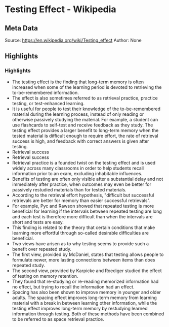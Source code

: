 # Testing Effect - Wikipedia

## Meta Data

Source:  https://en.wikipedia.org/wiki/Testing_effect 
Author: None

## Highlights

### Highlights

- The testing effect is the finding that long-term memory is often increased when some of the learning period is devoted to retrieving the to-be-remembered information.
- The effect is also sometimes referred to as retrieval practice, practice testing, or test-enhanced learning.
- It is useful for people to test their knowledge of the to-be-remembered material during the learning process, instead of only reading or otherwise passively studying the material. For example, a student can use flashcards to self-test and receive feedback as they study. The testing effect provides a larger benefit to long-term memory when the tested material is difficult enough to require effort, the rate of retrieval success is high, and feedback with correct answers is given after testing.
- Retrieval success
- Retrieval success
- Retrieval practice is a founded twist on the testing effect and is used widely across many classrooms in order to help students recall information prior to an exam, excluding inhabitable influences.
- Benefits of testing are often only visible after a substantial delay and not immediately after practice, when outcomes may even be better for passively restudied materials than for tested materials.
- According to the retrieval effort hypothesis, "difficult but successful retrievals are better for memory than easier successful retrievals".
- For example, Pyc and Rawson showed that repeated testing is more beneficial for learning if the intervals between repeated testing are long and each test is therefore more difficult than when the intervals are short and tests are easy.
- This finding is related to the theory that certain conditions that make learning more effortful through so-called desirable difficulties are beneficial.
- Two views have arisen as to why testing seems to provide such a benefit over repeated study.
- The first view, provided by McDaniel, states that testing allows people to formulate newer, more lasting connections between items than does repeated study.
- The second view, provided by Karpicke and Roediger studied the effect of testing on memory retention.
- They found that re-studying or re-reading memorized information had no effect, but trying to recall the information had an effect.
- Spacing has also been shown to improve memory in younger and older adults. The spacing effect improves long-term memory from learning material with a break in between learning other information, while the testing effect improves long-term memory by restudying learned information through testing. Both of these methods have been combined to be referred to as space retrieval practice.
